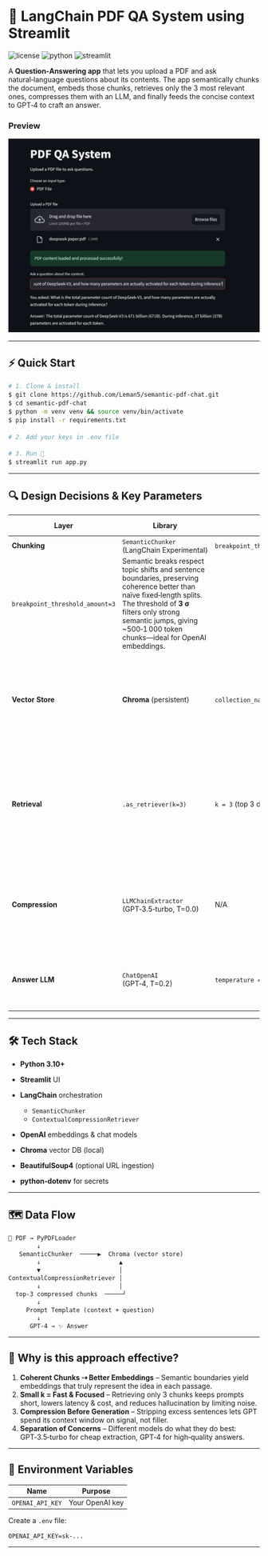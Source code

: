 # 🧠 LangChain PDF QA System using Streamlit

![license](https://img.shields.io/github/license/Leman5/semantic-pdf-chat)
![python](https://img.shields.io/badge/Python-3.10%2B-blue)
![streamlit](https://img.shields.io/badge/Streamlit-🌟-brightgreen)

A  **Question‑Answering app** that lets you upload a PDF and ask natural‑language questions about its contents. The app semantically chunks the document, embeds those chunks, retrieves only the 3 most relevant ones, compresses them with an LLM, and finally feeds the concise context to GPT‑4 to craft an answer.

### Preview
![App Screenshot](./Screenshot%20from%202025-06-04%2010-18-09.png)

---

## ⚡ Quick Start

```bash
# 1. Clone & install
$ git clone https://github.com/Leman5/semantic-pdf-chat.git
$ cd semantic-pdf-chat
$ python -m venv venv && source venv/bin/activate
$ pip install -r requirements.txt

# 2. Add your keys in .env file

# 3. Run 🏃
$ streamlit run app.py
```

---

## 🔍 Design Decisions & Key Parameters

| Layer                           | Library                                                                                                                                                                                                                                             | Parameters                                       | Why this choice?                                                                                                                                                             |
| ------------------------------- | --------------------------------------------------------------------------------------------------------------------------------------------------------------------------------------------------------------------------------------------------- | ------------------------------------------------ | ---------------------------------------------------------------------------------------------------------------------------------------------------------------------------- |
| **Chunking**                    | `SemanticChunker` (LangChain Experimental)                                                                                                                                                                                                          | `breakpoint_threshold_type="standard_deviation"` |                                                                                                                                                                              |
| `breakpoint_threshold_amount=3` | Semantic breaks respect topic shifts and sentence boundaries, preserving coherence better than naïve fixed‑length splits. The threshold of **3 σ** filters only strong semantic jumps, giving \~500‑1 000 token chunks—ideal for OpenAI embeddings. |                                                  |                                                                                                                                                                              |
| **Vector Store**                | **Chroma** (persistent)                                                                                                                                                                                                                             | `collection_name="sample"`                       | Chroma offers millisecond‑level similarity search, local persistence, and effortless versioning—perfect for desktop or small‑team deployments.                               |
| **Retrieval**                   | `.as_retriever(k=3)`                                                                                                                                                                                                                                | `k = 3` (top 3 docs)                             | Empirically, 1–3 highly relevant chunks outperform larger sets by avoiding distraction & keeping prompts < 8 K tokens. **3** hits the sweet spot between recall and latency. |
| **Compression**                 | `LLMChainExtractor` (GPT‑3.5‑turbo, T=0.0)                                                                                                                                                                                                          | N/A                                              | Uses a fast, deterministic model to prune fluff and keep only sentences that answer the query—reducing cost and context size by \~60 %.                                      |
| **Answer LLM**                  | `ChatOpenAI` (GPT‑4, T=0.2)                                                                                                                                                                                                                         | `temperature = 0.2`                              | Slight randomness encourages natural language while remaining factual.                                                                                                       |

---

## 🛠️ Tech Stack

* **Python 3.10+**
* **Streamlit** UI
* **LangChain** orchestration

  * `SemanticChunker`
  * `ContextualCompressionRetriever`
* **OpenAI** embeddings & chat models
* **Chroma** vector DB (local)
* **BeautifulSoup4** (optional URL ingestion)
* **python‑dotenv** for secrets

---

## 🗺️ Data Flow

```
📄 PDF → PyPDFLoader
        ↓
   SemanticChunker  ─────▶  Chroma (vector store)
        ↓                      ▲            
        ▼                      │            
ContextualCompressionRetriever │            
        ↓                      │            
  top‑3 compressed chunks  ─────┘            
        ↓                                   
     Prompt Template (context + question)
        ↓
      GPT‑4 → ✨ Answer
```

---

## 🌟 Why is this approach effective?

1. **Coherent Chunks ⇢ Better Embeddings** – Semantic boundaries yield embeddings that truly represent the idea in each passage.
2. **Small k = Fast & Focused** – Retrieving only 3 chunks keeps prompts short, lowers latency & cost, and reduces hallucination by limiting noise.
3. **Compression Before Generation** – Stripping excess sentences lets GPT spend its context window on signal, not filler.
4. **Separation of Concerns** – Different models do what they do best: GPT‑3.5‑turbo for cheap extraction, GPT‑4 for high‑quality answers.

---

## 📑 Environment Variables

| Name                           | Purpose                            |
| ------------------------------ | ---------------------------------- |
| `OPENAI_API_KEY`               | Your OpenAI key                    |

Create a `.env` file:

```env
OPENAI_API_KEY=sk‑...
```

---

